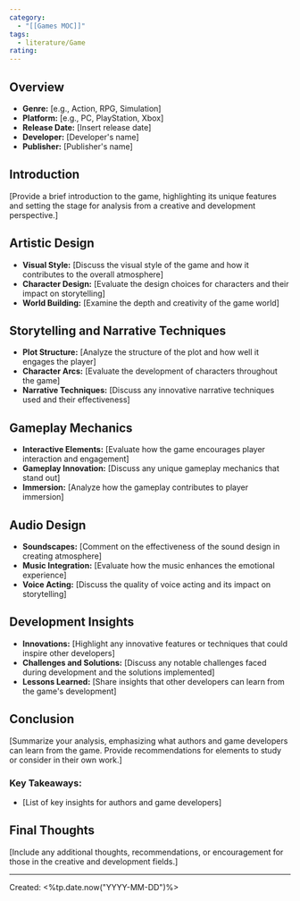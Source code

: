 ```yaml
---
category:
  - "[[Games MOC]]"
tags:
  - literature/Game
rating:
---
```

## Overview

- **Genre:** [e.g., Action, RPG, Simulation]
- **Platform:** [e.g., PC, PlayStation, Xbox]
- **Release Date:** [Insert release date]
- **Developer:** [Developer's name]
- **Publisher:** [Publisher's name]

## Introduction

[Provide a brief introduction to the game, highlighting its unique features and setting the stage for analysis from a creative and development perspective.]

## Artistic Design

- **Visual Style:** [Discuss the visual style of the game and how it contributes to the overall atmosphere]
- **Character Design:** [Evaluate the design choices for characters and their impact on storytelling]
- **World Building:** [Examine the depth and creativity of the game world]

## Storytelling and Narrative Techniques

- **Plot Structure:** [Analyze the structure of the plot and how well it engages the player]
- **Character Arcs:** [Evaluate the development of characters throughout the game]
- **Narrative Techniques:** [Discuss any innovative narrative techniques used and their effectiveness]

## Gameplay Mechanics

- **Interactive Elements:** [Evaluate how the game encourages player interaction and engagement]
- **Gameplay Innovation:** [Discuss any unique gameplay mechanics that stand out]
- **Immersion:** [Analyze how the gameplay contributes to player immersion]

## Audio Design

- **Soundscapes:** [Comment on the effectiveness of the sound design in creating atmosphere]
- **Music Integration:** [Evaluate how the music enhances the emotional experience]
- **Voice Acting:** [Discuss the quality of voice acting and its impact on storytelling]

## Development Insights

- **Innovations:** [Highlight any innovative features or techniques that could inspire other developers]
- **Challenges and Solutions:** [Discuss any notable challenges faced during development and the solutions implemented]
- **Lessons Learned:** [Share insights that other developers can learn from the game's development]

## Conclusion

[Summarize your analysis, emphasizing what authors and game developers can learn from the game. Provide recommendations for elements to study or consider in their own work.]

### Key Takeaways:
- [List of key insights for authors and game developers]

## Final Thoughts

[Include any additional thoughts, recommendations, or encouragement for those in the creative and development fields.]



---
Created:  <%tp.date.now("YYYY-MM-DD")%>